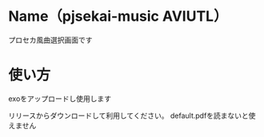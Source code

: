 # Name（pjsekai-music AVIUTL）

プロセカ風曲選択画面です
# 使い方

exoをアップロードし使用します

リリースからダウンロードして利用してください。
default.pdfを読まないと使えません
